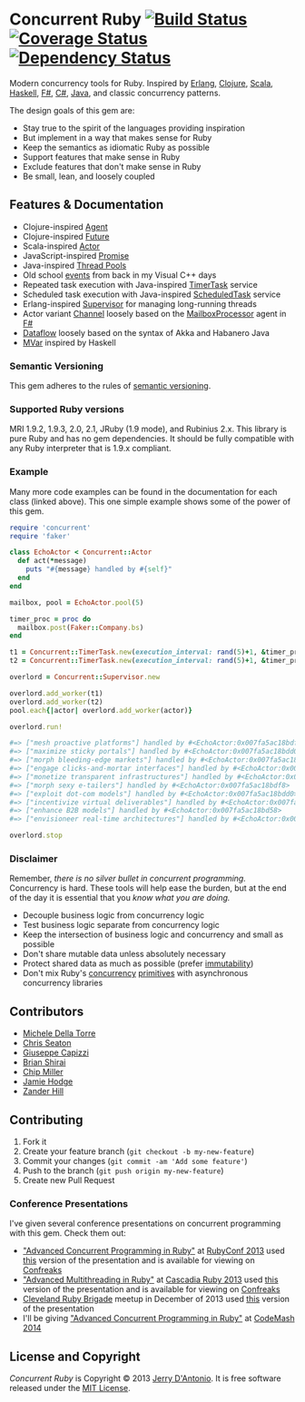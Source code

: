 # Concurrent Ruby [![Build Status](https://secure.travis-ci.org/jdantonio/concurrent-ruby.png)](https://travis-ci.org/jdantonio/concurrent-ruby?branch=master) [![Coverage Status](https://coveralls.io/repos/jdantonio/concurrent-ruby/badge.png)](https://coveralls.io/r/jdantonio/concurrent-ruby) [![Dependency Status](https://gemnasium.com/jdantonio/concurrent-ruby.png)](https://gemnasium.com/jdantonio/concurrent-ruby)

Modern concurrency tools for Ruby. Inspired by
[Erlang](http://www.erlang.org/doc/reference_manual/processes.html),
[Clojure](http://clojure.org/concurrent_programming),
[Scala](http://www.scala-lang.org/api/current/index.html#scala.actors.Actor),
[Haskell](http://www.haskell.org/haskellwiki/Applications_and_libraries/Concurrency_and_parallelism#Concurrent_Haskell),
[F#](http://blogs.msdn.com/b/dsyme/archive/2010/02/15/async-and-parallel-design-patterns-in-f-part-3-agents.aspx),
[C#](http://msdn.microsoft.com/en-us/library/vstudio/hh191443.aspx),
[Java](http://docs.oracle.com/javase/7/docs/api/java/util/concurrent/package-summary.html),
and classic concurrency patterns.

The design goals of this gem are:

* Stay true to the spirit of the languages providing inspiration
* But implement in a way that makes sense for Ruby
* Keep the semantics as idiomatic Ruby as possible
* Support features that make sense in Ruby
* Exclude features that don't make sense in Ruby
* Be small, lean, and loosely coupled

## Features & Documentation

* Clojure-inspired [Agent](https://github.com/jdantonio/concurrent-ruby/blob/master/md/agent.md)
* Clojure-inspired [Future](https://github.com/jdantonio/concurrent-ruby/blob/master/md/future.md)
* Scala-inspired [Actor](https://github.com/jdantonio/concurrent-ruby/blob/master/md/actor.md)
* JavaScript-inspired [Promise](https://github.com/jdantonio/concurrent-ruby/blob/master/md/promise.md)
* Java-inspired [Thread Pools](https://github.com/jdantonio/concurrent-ruby/blob/master/md/thread_pool.md)
* Old school [events](http://msdn.microsoft.com/en-us/library/windows/desktop/ms682655.aspx) from back in my Visual C++ days
* Repeated task execution with Java-inspired [TimerTask](https://github.com/jdantonio/concurrent-ruby/blob/master/md/timer_task.md) service
* Scheduled task execution with Java-inspired [ScheduledTask](https://github.com/jdantonio/concurrent-ruby/blob/master/md/scheduled_task.md) service
* Erlang-inspired [Supervisor](https://github.com/jdantonio/concurrent-ruby/blob/master/md/supervisor.md) for managing long-running threads
* Actor variant [Channel](https://github.com/jdantonio/concurrent-ruby/blob/master/md/channel.md)
  loosely based on the [MailboxProcessor](http://blogs.msdn.com/b/dsyme/archive/2010/02/15/async-and-parallel-design-patterns-in-f-part-3-agents.aspx)
  agent in [F#](http://msdn.microsoft.com/en-us/library/ee370357.aspx)
* [Dataflow](https://github.com/jdantonio/concurrent-ruby/blob/master/md/dataflow.md) loosely based on the syntax of Akka and Habanero Java
* [MVar](https://github.com/jdantonio/concurrent-ruby/blob/master/md/mvar.md) inspired by Haskell

### Semantic Versioning

This gem adheres to the rules of [semantic versioning](http://semver.org/).

### Supported Ruby versions

MRI 1.9.2, 1.9.3, 2.0, 2.1, JRuby (1.9 mode), and Rubinius 2.x. This library is pure Ruby and has no gem dependencies.
It should be fully compatible with any Ruby interpreter that is 1.9.x compliant.

### Example

Many more code examples can be found in the documentation for each class (linked above).
This one simple example shows some of the power of this gem.

```ruby
require 'concurrent'
require 'faker'

class EchoActor < Concurrent::Actor
  def act(*message)
    puts "#{message} handled by #{self}"
  end
end

mailbox, pool = EchoActor.pool(5)

timer_proc = proc do
  mailbox.post(Faker::Company.bs)
end

t1 = Concurrent::TimerTask.new(execution_interval: rand(5)+1, &timer_proc)
t2 = Concurrent::TimerTask.new(execution_interval: rand(5)+1, &timer_proc)

overlord = Concurrent::Supervisor.new

overlord.add_worker(t1)
overlord.add_worker(t2)
pool.each{|actor| overlord.add_worker(actor)}

overlord.run!

#=> ["mesh proactive platforms"] handled by #<EchoActor:0x007fa5ac18bdf8>
#=> ["maximize sticky portals"] handled by #<EchoActor:0x007fa5ac18bdd0>
#=> ["morph bleeding-edge markets"] handled by #<EchoActor:0x007fa5ac18bd80>
#=> ["engage clicks-and-mortar interfaces"] handled by #<EchoActor:0x007fa5ac18bd58>
#=> ["monetize transparent infrastructures"] handled by #<EchoActor:0x007fa5ac18bd30>
#=> ["morph sexy e-tailers"] handled by #<EchoActor:0x007fa5ac18bdf8>
#=> ["exploit dot-com models"] handled by #<EchoActor:0x007fa5ac18bdd0>
#=> ["incentivize virtual deliverables"] handled by #<EchoActor:0x007fa5ac18bd80>
#=> ["enhance B2B models"] handled by #<EchoActor:0x007fa5ac18bd58>
#=> ["envisioneer real-time architectures"] handled by #<EchoActor:0x007fa5ac18bd30>

overlord.stop
```

### Disclaimer

Remember, *there is no silver bullet in concurrent programming.* Concurrency is hard.
These tools will help ease the burden, but at the end of the day it is essential that you
*know what you are doing.*

* Decouple business logic from concurrency logic
* Test business logic separate from concurrency logic
* Keep the intersection of business logic and concurrency and small as possible
* Don't share mutable data unless absolutely necessary
* Protect shared data as much as possible (prefer [immutability](https://github.com/harukizaemon/hamster))
* Don't mix Ruby's [concurrency](http://ruby-doc.org/core-2.0.0/Thread.html)
  [primitives](http://www.ruby-doc.org/core-2.0.0/Mutex.html) with asynchronous concurrency libraries

## Contributors

* [Michele Della Torre](https://github.com/mighe)
* [Chris Seaton](https://github.com/chrisseaton)
* [Giuseppe Capizzi](https://github.com/gcapizzi)
* [Brian Shirai](https://github.com/brixen)
* [Chip Miller](https://github.com/chip-miller)
* [Jamie Hodge](https://github.com/jamiehodge)
* [Zander Hill](https://github.com/zph)

## Contributing

1. Fork it
2. Create your feature branch (`git checkout -b my-new-feature`)
3. Commit your changes (`git commit -am 'Add some feature'`)
4. Push to the branch (`git push origin my-new-feature`)
5. Create new Pull Request

### Conference Presentations

I've given several conference presentations on concurrent programming with this gem.
Check them out:

* ["Advanced Concurrent Programming in Ruby"](http://rubyconf.org/program#jerry-dantonio)
  at [RubyConf 2013](http://rubyconf.org/)
  used [this](https://github.com/jdantonio/concurrent-ruby-presentation) version of the presentation
  and is available for viewing on [Confreaks](http://www.confreaks.com/videos/2872-rubyconf2013-advanced-concurrent-programming-in-ruby)
* ["Advanced Multithreading in Ruby"](http://cascadiaruby.com/#advanced-multithreading-in-ruby)
  at [Cascadia Ruby 2013](http://cascadiaruby.com/)
  used [this](https://github.com/jdantonio/concurrent-ruby-presentation/tree/cascadia-ruby-2013) version of the presentation
  and is available for viewing on [Confreaks](http://www.confreaks.com/videos/2790-cascadiaruby2013-advanced-multithreading-in-ruby)
* [Cleveland Ruby Brigade](http://www.meetup.com/ClevelandRuby/events/149981942/) meetup in December of 2013
  used [this](https://github.com/jdantonio/concurrent-ruby-presentation/releases/tag/clerb-dec-2013) version of the presentation
* I'll be giving ["Advanced Concurrent Programming in Ruby"](http://codemash.org/sessions)
  at [CodeMash 2014](http://codemash.org/)

## License and Copyright

*Concurrent Ruby* is Copyright &copy; 2013 [Jerry D'Antonio](https://twitter.com/jerrydantonio).
It is free software released under the [MIT License](http://www.opensource.org/licenses/MIT).
